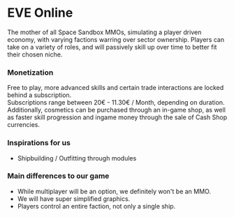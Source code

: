 # EVE Online
The mother of all Space Sandbox MMOs, simulating a player driven economy, with varying factions warring over sector ownership. Players can take on a variety of roles, and will passively skill up over time to better fit their chosen niche.

### Monetization
Free to play, more advanced skills and certain trade interactions are locked behind a subscription.<br>
Subscriptions range between 20€ - 11.30€ / Month, depending on duration.<br>
Additionally, cosmetics can be purchased through an in-game shop, as well as faster skill progression and ingame money through the sale of Cash Shop currencies.

### Inspirations for us
- Shipbuilding / Outfitting through modules

### Main differences to our game
- While multiplayer will be an option, we definitely won't be an MMO.
- We will have super simplified graphics.
- Players control an entire faction, not only a single ship.
